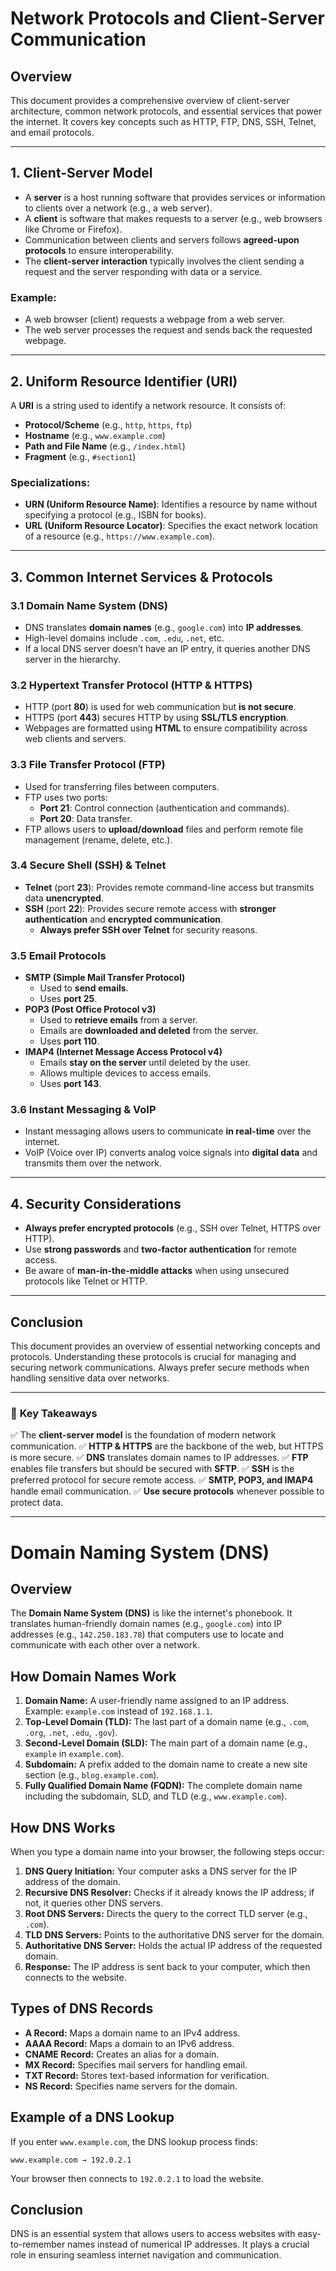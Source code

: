 # Network Protocols and Client-Server Communication

## Overview

This document provides a comprehensive overview of client-server architecture, common network protocols, and essential services that power the internet. It covers key concepts such as HTTP, FTP, DNS, SSH, Telnet, and email protocols.

---

## 1. Client-Server Model

- A **server** is a host running software that provides services or information to clients over a network (e.g., a web server).
- A **client** is software that makes requests to a server (e.g., web browsers like Chrome or Firefox).
- Communication between clients and servers follows **agreed-upon protocols** to ensure interoperability.
- The **client-server interaction** typically involves the client sending a request and the server responding with data or a service.

### Example:

- A web browser (client) requests a webpage from a web server.
- The web server processes the request and sends back the requested webpage.

---

## 2. Uniform Resource Identifier (URI)

A **URI** is a string used to identify a network resource. It consists of:

- **Protocol/Scheme** (e.g., `http`, `https`, `ftp`)
- **Hostname** (e.g., `www.example.com`)
- **Path and File Name** (e.g., `/index.html`)
- **Fragment** (e.g., `#section1`)

### Specializations:

- **URN (Uniform Resource Name)**: Identifies a resource by name without specifying a protocol (e.g., ISBN for books).
- **URL (Uniform Resource Locator)**: Specifies the exact network location of a resource (e.g., `https://www.example.com`).

---

## 3. Common Internet Services & Protocols

### **3.1 Domain Name System (DNS)**

- DNS translates **domain names** (e.g., `google.com`) into **IP addresses**.
- High-level domains include `.com`, `.edu`, `.net`, etc.
- If a local DNS server doesn’t have an IP entry, it queries another DNS server in the hierarchy.

### **3.2 Hypertext Transfer Protocol (HTTP & HTTPS)**

- HTTP (port **80**) is used for web communication but **is not secure**.
- HTTPS (port **443**) secures HTTP by using **SSL/TLS encryption**.
- Webpages are formatted using **HTML** to ensure compatibility across web clients and servers.

### **3.3 File Transfer Protocol (FTP)**

- Used for transferring files between computers.
- FTP uses two ports:
  - **Port 21**: Control connection (authentication and commands).
  - **Port 20**: Data transfer.
- FTP allows users to **upload/download** files and perform remote file management (rename, delete, etc.).

### **3.4 Secure Shell (SSH) & Telnet**

- **Telnet** (port **23**): Provides remote command-line access but transmits data **unencrypted**.
- **SSH** (port **22**): Provides secure remote access with **stronger authentication** and **encrypted communication**.
  - **Always prefer SSH over Telnet** for security reasons.

### **3.5 Email Protocols**

- **SMTP (Simple Mail Transfer Protocol)**
  - Used to **send emails**.
  - Uses **port 25**.
- **POP3 (Post Office Protocol v3)**
  - Used to **retrieve emails** from a server.
  - Emails are **downloaded and deleted** from the server.
  - Uses **port 110**.
- **IMAP4 (Internet Message Access Protocol v4)**
  - Emails **stay on the server** until deleted by the user.
  - Allows multiple devices to access emails.
  - Uses **port 143**.

### **3.6 Instant Messaging & VoIP**

- Instant messaging allows users to communicate **in real-time** over the internet.
- VoIP (Voice over IP) converts analog voice signals into **digital data** and transmits them over the network.

---

## 4. Security Considerations

- **Always prefer encrypted protocols** (e.g., SSH over Telnet, HTTPS over HTTP).
- Use **strong passwords** and **two-factor authentication** for remote access.
- Be aware of **man-in-the-middle attacks** when using unsecured protocols like Telnet or HTTP.

---

## Conclusion

This document provides an overview of essential networking concepts and protocols. Understanding these protocols is crucial for managing and securing network communications. Always prefer secure methods when handling sensitive data over networks.

---

### 📌 **Key Takeaways**

✅ The **client-server model** is the foundation of modern network communication.
✅ **HTTP & HTTPS** are the backbone of the web, but HTTPS is more secure.
✅ **DNS** translates domain names to IP addresses.
✅ **FTP** enables file transfers but should be secured with **SFTP**.
✅ **SSH** is the preferred protocol for secure remote access.
✅ **SMTP, POP3, and IMAP4** handle email communication.
✅ **Use secure protocols** whenever possible to protect data.

---

# Domain Naming System (DNS)

## Overview

The **Domain Name System (DNS)** is like the internet's phonebook. It translates human-friendly domain names (e.g., `google.com`) into IP addresses (e.g., `142.250.183.78`) that computers use to locate and communicate with each other over a network.

## How Domain Names Work

1. **Domain Name:** A user-friendly name assigned to an IP address. Example: `example.com` instead of `192.168.1.1`.
2. **Top-Level Domain (TLD):** The last part of a domain name (e.g., `.com`, `.org`, `.net`, `.edu`, `.gov`).
3. **Second-Level Domain (SLD):** The main part of a domain name (e.g., `example` in `example.com`).
4. **Subdomain:** A prefix added to the domain name to create a new site section (e.g., `blog.example.com`).
5. **Fully Qualified Domain Name (FQDN):** The complete domain name including the subdomain, SLD, and TLD (e.g., `www.example.com`).

## How DNS Works

When you type a domain name into your browser, the following steps occur:

1. **DNS Query Initiation:** Your computer asks a DNS server for the IP address of the domain.
2. **Recursive DNS Resolver:** Checks if it already knows the IP address; if not, it queries other DNS servers.
3. **Root DNS Servers:** Directs the query to the correct TLD server (e.g., `.com`).
4. **TLD DNS Servers:** Points to the authoritative DNS server for the domain.
5. **Authoritative DNS Server:** Holds the actual IP address of the requested domain.
6. **Response:** The IP address is sent back to your computer, which then connects to the website.

## Types of DNS Records

- **A Record:** Maps a domain name to an IPv4 address.
- **AAAA Record:** Maps a domain to an IPv6 address.
- **CNAME Record:** Creates an alias for a domain.
- **MX Record:** Specifies mail servers for handling email.
- **TXT Record:** Stores text-based information for verification.
- **NS Record:** Specifies name servers for the domain.

## Example of a DNS Lookup

If you enter `www.example.com`, the DNS lookup process finds:

```
www.example.com → 192.0.2.1
```

Your browser then connects to `192.0.2.1` to load the website.

## Conclusion

DNS is an essential system that allows users to access websites with easy-to-remember names instead of numerical IP addresses. It plays a crucial role in ensuring seamless internet navigation and communication.
